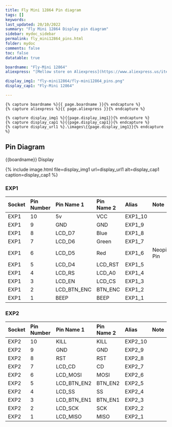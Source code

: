 ```yaml
---
title: Fly Mini 12864 Pin diagram
tags: []
keywords: 
last_updated: 20/10/2022
summary: "Fly Mini 12864 Display pin diagram"
sidebar: mydoc_sidebar
permalink: fly_mini12864_pins.html
folder: mydoc
comments: false
toc: false
datatable: true

boardname: "Fly-Mini 12864"
aliexpress: "[Mellow store on Aliexpress](https://www.aliexpress.us/item/3256803392961881.html)"

display_img1: "fly-mini12864/fly-mini12864_pins.png"
display_cap1: "Fly-Mini 12864"

---
```


    {% capture boardname %}{{ page.boardname }}{% endcapture %}
    {% capture aliexpress %}{{ page.aliexpress }}{% endcapture %}

    {% capture display_img1 %}{{page.display_img1}}{% endcapture %}
    {% capture display_cap1 %}{{page.display_cap1}}{% endcapture %}
    {% capture display_url1 %}.\images\{{page.display_img1}}{% endcapture %}  



## Pin Diagram
{{boardname}} Display

{% 
include image.html 
file=display_img1
url=display_url1 
alt=display_cap1
caption=display_cap1
%}

### EXP1

<div class="datatable-begin"></div>

|Socket|Pin Number|Pin Name 1|Pin Name 2|Alias|Note|
| :------------- |:-------------|:-------------|:-------------|:-------------|:-------------|
|EXP1|10|5v|VCC|EXP1_10||
|EXP1|9|GND|GND|EXP1_9||
|EXP1|8|LCD_D7|Blue|EXP1_8||
|EXP1|7|LCD_D6|Green|EXP1_7||
|EXP1|6|LCD_D5|Red|EXP1_6|Neopixel Pin|
|EXP1|5|LCD_D4|LCD_RST|EXP1_5||
|EXP1|4|LCD_RS|LCD_A0|EXP1_4||
|EXP1|3|LCD_EN|LCD_CS|EXP1_3||
|EXP1|2|LCD_BTN_ENC|BTN_ENC|EXP1_2||
|EXP1|1|BEEP|BEEP|EXP1_1||

<div class="datatable-end"></div>

### EXP2

<div class="datatable-begin"></div>

|Socket|Pin Number|Pin Name 1|Pin Name 2|Alias|Note|
| :------------- |:-------------|:-------------|:-------------|:-------------|:-------------|
|EXP2|10|KILL|KILL|EXP2_10||
|EXP2|9|GND|GND|EXP2_9||
|EXP2|8|RST|RST|EXP2_8||
|EXP2|7|LCD_CD|CD|EXP2_7||
|EXP2|6|LCD_MOSI|MOSI|EXP2_6||
|EXP2|5|LCD_BTN_EN2|BTN_EN2|EXP2_5||
|EXP2|4|LCD_SS|SS|EXP2_4||
|EXP2|3|LCD_BTN_EN1|BTN_EN1|EXP2_3||
|EXP2|2|LCD_SCK|SCK|EXP2_2||
|EXP2|1|LCD_MISO|MISO|EXP2_1||

<div class="datatable-end"></div>

